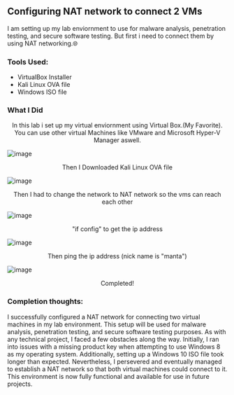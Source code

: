 
## Configuring NAT network to connect 2 VMs

I am setting up my lab enviornment to use for malware analysis, penetration testing, and secure software testing. But first i need to connect them by using NAT networking.🌐

### Tools Used:

- VirtualBox Installer
- Kali Linux OVA file
- Windows ISO file

### What I Did
<p align="center">
In this lab i set up my virtual enviornment using Virtual Box.(My Favorite). You can use other virtual Machines like VMware and Microsoft Hyper-V Manager aswell.
  
![image](https://github.com/alubin03/internship-projects/assets/141780397/484878d0-15c7-4300-b045-2696ecb79d4b)
<p align="center">
Then I Downloaded Kali Linux OVA file

![image](https://github.com/alubin03/internship-projects/assets/141780397/e092f873-35e5-42a5-ab00-375b4e4c1629)
<p align="center">
Then I had to change the network to NAT network so the vms can reach each other

![image](https://github.com/alubin03/ConnectingVMs/assets/141780397/8d112d89-7734-40c1-a3f0-6eea13102595)
<p align="center">
"if config" to get the ip address

![image](https://github.com/alubin03/ConnectingVMs/assets/141780397/65e61121-c560-4f87-9077-8ee5d263d5f1)
<p align="center">
Then ping the ip address (nick name is "manta")

![image](https://github.com/alubin03/ConnectingVMs/assets/141780397/c5de7cd5-1592-4cb0-ab46-58b791cdf770)

<p align="center">
Completed!
  
### Completion thoughts:
I successfully configured a NAT network for connecting two virtual machines in my lab environment. This setup will be used for malware analysis, penetration testing, and secure software testing purposes. As with any technical project, I faced a few obstacles along the way. Initially, I ran into issues with a missing product key when attempting to use Windows 8 as my operating system. Additionally, setting up a Windows 10 ISO file took longer than expected. Nevertheless, I persevered and eventually managed to establish a NAT network so that both virtual machines could connect to it. This environment is now fully functional and available for use in future projects.

